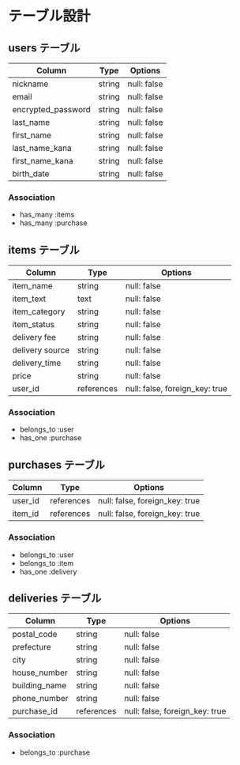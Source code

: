 # テーブル設計

## users テーブル

| Column             | Type    | Options     |
|--------------------|---------|-------------|
| nickname           | string  | null: false |
| email              | string  | null: false |
| encrypted_password | string  | null: false |
| last_name          | string  | null: false |
| first_name         | string  | null: false |
| last_name_kana     | string  | null: false |
| first_name_kana    | string  | null: false |
| birth_date         | string  | null: false |

### Association

- has_many :items
- has_many :purchase


## items テーブル

| Column          | Type       | Options                        |
| --------------- | ---------- | ------------------------------ |
| item_name       | string     | null: false                    |
| item_text       | text       | null: false                    |
| item_category   | string     | null: false                    |
| item_status     | string     | null: false                    |
| delivery fee    | string     | null: false                    |
| delivery source | string     | null: false                    |
| delivery_time   | string     | null: false                    |
| price           | string     | null: false                    |
| user_id         | references | null: false, foreign_key: true |

### Association

- belongs_to :user
- has_one :purchase


## purchases テーブル

| Column        | Type       | Options                        |
|---------------|------------|--------------------------------|
| user_id       | references | null: false, foreign_key: true |
| item_id       | references | null: false, foreign_key: true |

### Association

- belongs_to :user
- belongs_to :item
- has_one :delivery


## deliveries テーブル

| Column        | Type           | Options                        |
| ------------- | -------------- | ------------------------------ |
| postal_code   | string         | null: false                    |
| prefecture    | string         | null: false                    |
| city          | string         | null: false                    |
| house_number  | string         | null: false                    |
| building_name | string         | null: false                    |
| phone_number  | string         | null: false                    |
| purchase_id   | references     | null: false, foreign_key: true |

### Association

- belongs_to :purchase
